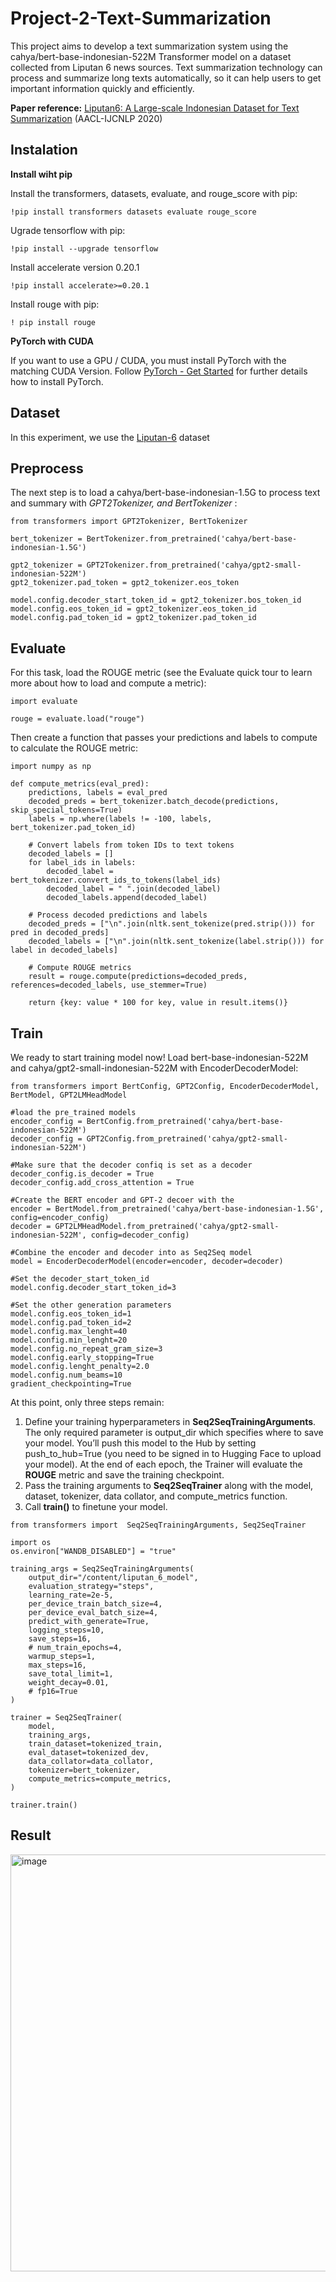# Project-2-Text-Summarization

This project aims to develop a text summarization system using the cahya/bert-base-indonesian-522M Transformer model on a dataset collected from Liputan 6 news sources. Text summarization technology can process and summarize long texts automatically, so it can help users to get important information quickly and efficiently.

**Paper reference:** [Liputan6: A Large-scale Indonesian Dataset for Text Summarization](https://aclanthology.org/2020.aacl-main.60.pdf) (AACL-IJCNLP 2020)

## Instalation
**Install wiht pip**

Install the transformers, datasets, evaluate, and rouge_score with pip:

```
!pip install transformers datasets evaluate rouge_score
```
Ugrade tensorflow with pip:

```
!pip install --upgrade tensorflow
```
Install accelerate version 0.20.1

```
!pip install accelerate>=0.20.1
```

Install rouge with pip:

```
! pip install rouge
```

**PyTorch with CUDA**

If you want to use a GPU / CUDA, you must install PyTorch with the matching CUDA Version. Follow [PyTorch - Get Started](https://pytorch.org/get-started/locally/) for further details how to install PyTorch.

## Dataset

In this experiment, we use the [Liputan-6](https://drive.google.com/drive/folders/1YZs2pwCNmRg9PezbKDodYCX9LlGTifu8)
 dataset

 ## Preprocess

 The next step is to load a cahya/bert-base-indonesian-1.5G to process text and summary with _GPT2Tokenizer, and BertTokenizer_ :

```
from transformers import GPT2Tokenizer, BertTokenizer

bert_tokenizer = BertTokenizer.from_pretrained('cahya/bert-base-indonesian-1.5G')

gpt2_tokenizer = GPT2Tokenizer.from_pretrained('cahya/gpt2-small-indonesian-522M')
gpt2_tokenizer.pad_token = gpt2_tokenizer.eos_token

model.config.decoder_start_token_id = gpt2_tokenizer.bos_token_id
model.config.eos_token_id = gpt2_tokenizer.eos_token_id
model.config.pad_token_id = gpt2_tokenizer.pad_token_id
```

## Evaluate

For this task, load the ROUGE metric (see the  Evaluate quick tour to learn more about how to load and compute a metric):

```
import evaluate

rouge = evaluate.load("rouge")
```

Then create a function that passes your predictions and labels to compute to calculate the ROUGE metric:

```
import numpy as np

def compute_metrics(eval_pred):
    predictions, labels = eval_pred
    decoded_preds = bert_tokenizer.batch_decode(predictions, skip_special_tokens=True)
    labels = np.where(labels != -100, labels, bert_tokenizer.pad_token_id)

    # Convert labels from token IDs to text tokens
    decoded_labels = []
    for label_ids in labels:
        decoded_label = bert_tokenizer.convert_ids_to_tokens(label_ids)
        decoded_label = " ".join(decoded_label)
        decoded_labels.append(decoded_label)

    # Process decoded predictions and labels
    decoded_preds = ["\n".join(nltk.sent_tokenize(pred.strip())) for pred in decoded_preds]
    decoded_labels = ["\n".join(nltk.sent_tokenize(label.strip())) for label in decoded_labels]

    # Compute ROUGE metrics
    result = rouge.compute(predictions=decoded_preds, references=decoded_labels, use_stemmer=True)

    return {key: value * 100 for key, value in result.items()}
```

## Train

We ready to start training model now! Load bert-base-indonesian-522M and cahya/gpt2-small-indonesian-522M  with EncoderDecoderModel:

```
from transformers import BertConfig, GPT2Config, EncoderDecoderModel, BertModel, GPT2LMHeadModel

#load the pre_trained models
encoder_config = BertConfig.from_pretrained('cahya/bert-base-indonesian-522M')
decoder_config = GPT2Config.from_pretrained('cahya/gpt2-small-indonesian-522M')

#Make sure that the decoder confiq is set as a decoder
decoder_config.is_decoder = True
decoder_config.add_cross_attention = True

#Create the BERT encoder and GPT-2 decoer with the
encoder = BertModel.from_pretrained('cahya/bert-base-indonesian-1.5G', config=encoder_config)
decoder = GPT2LMHeadModel.from_pretrained('cahya/gpt2-small-indonesian-522M', config=decoder_config)

#Combine the encoder and decoder into as Seq2Seq model
model = EncoderDecoderModel(encoder=encoder, decoder=decoder)

#Set the decoder_start_token_id
model.config.decoder_start_token_id=3

#Set the other generation parameters
model.config.eos_token_id=1
model.config.pad_token_id=2
model.config.max_lenght=40
model.config.min_lenght=20
model.config.no_repeat_gram_size=3
model.config.early_stopping=True
model.config.lenght_penalty=2.0
model.config.num_beams=10
gradient_checkpointing=True
```

At this point, only three steps remain:

1. Define your training hyperparameters in **Seq2SeqTrainingArguments**. The only required parameter is output_dir which specifies where to save your model. You’ll push this model to the Hub by setting push_to_hub=True (you need to be signed in to Hugging Face to upload your model). At the end of each epoch, the Trainer will evaluate the **ROUGE** metric and save the training checkpoint.
2. Pass the training arguments to **Seq2SeqTrainer** along with the model, dataset, tokenizer, data collator, and compute_metrics function.
3. Call **train()** to finetune your model.

```
from transformers import  Seq2SeqTrainingArguments, Seq2SeqTrainer

import os
os.environ["WANDB_DISABLED"] = "true"

training_args = Seq2SeqTrainingArguments(
    output_dir="/content/liputan_6_model",
    evaluation_strategy="steps",
    learning_rate=2e-5,
    per_device_train_batch_size=4,
    per_device_eval_batch_size=4,
    predict_with_generate=True,
    logging_steps=10,
    save_steps=16,
    # num_train_epochs=4,
    warmup_steps=1,
    max_steps=16,
    save_total_limit=1,
    weight_decay=0.01,
    # fp16=True
)

trainer = Seq2SeqTrainer(
    model,
    training_args,
    train_dataset=tokenized_train,
    eval_dataset=tokenized_dev,
    data_collator=data_collator,
    tokenizer=bert_tokenizer,
    compute_metrics=compute_metrics,
)

trainer.train()
```

## Result

<img width="667" alt="image" src="https://github.com/verdwis/Project-2-Text-Summarization/assets/101826376/510aae53-cf79-4223-8198-fe5079044e6d">






 

 

